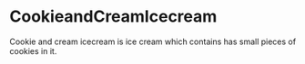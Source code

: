 # CookieandCreamIcecream
Cookie and cream icecream is ice cream which contains has small pieces of cookies in it.